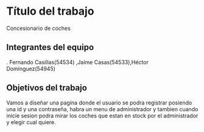 # Título del trabajo

Concesionario de coches

## Integrantes del equipo
.
Fernando Casillas(54534)              ,Jaime Casas(54533),Héctor Domínguez(54945)

## Objetivos del trabajo

Vamos a diseñar una pagina donde el usuario se podra registrar posiendo una id y una contraseña, habra un menu de administrador y tambien cuando inicie sesion podra mirar los coches que estan en stock por el administrador y elegir cual quiere.
